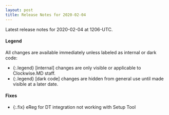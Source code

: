 ```yaml
---
layout: post
title: Release Notes for 2020-02-04
---
```


Latest release notes for 2020-02-04 at 1206-UTC.

<div class='legend' markdown='1'>

#### Legend

All changes are available immediately unless labeled as internal or dark code:

- {:.legend} [internal] changes are only visible or applicable to Clockwise.MD staff.
- {:.legend} [dark code] changes are hidden from general use until made visible at a later date.

</div>


<div class='fixes' markdown='1'>

#### Fixes

- {:.fix} eReg for DT integration not working with Setup Tool

</div>
